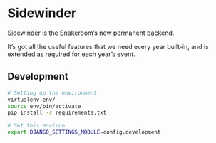 # Sidewinder
Sidewinder is the Snakeroom’s new permanent backend.

It’s got all the useful features that we need every year built-in, and is extended as required for each year’s event.

## Development
```sh
# Setting up the environment
virtualenv env/
source env/bin/activate
pip install -r requirements.txt

# Set this environ.
export DJANGO_SETTINGS_MODULE=config.development
```